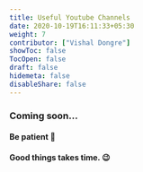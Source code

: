 ```yaml
---
title: Useful Youtube Channels
date: 2020-10-19T16:11:33+05:30
weight: 7
contributor: ["Vishal Dongre"]
showToc: false
TocOpen: false
draft: false
hidemeta: false
disableShare: false
---
```


### Coming soon...

#### Be patient 🙂

#### Good things takes time. 😉